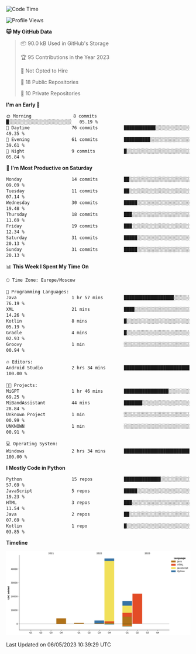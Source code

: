 <!--START_SECTION:waka-->
![Code Time](http://img.shields.io/badge/Code%20Time-82%20hrs%2029%20mins-blue)

![Profile Views](http://img.shields.io/badge/Profile%20Views-0-blue)

**🐱 My GitHub Data** 

> 📦 90.0 kB Used in GitHub's Storage 
 > 
> 🏆 95 Contributions in the Year 2023
 > 
> 🚫 Not Opted to Hire
 > 
> 📜 18 Public Repositories 
 > 
> 🔑 10 Private Repositories 
 > 
**I'm an Early 🐤** 

```text
🌞 Morning                8 commits           █░░░░░░░░░░░░░░░░░░░░░░░░   05.19 % 
🌆 Daytime                76 commits          ████████████░░░░░░░░░░░░░   49.35 % 
🌃 Evening                61 commits          ██████████░░░░░░░░░░░░░░░   39.61 % 
🌙 Night                  9 commits           █░░░░░░░░░░░░░░░░░░░░░░░░   05.84 % 
```
📅 **I'm Most Productive on Saturday** 

```text
Monday                   14 commits          ██░░░░░░░░░░░░░░░░░░░░░░░   09.09 % 
Tuesday                  11 commits          ██░░░░░░░░░░░░░░░░░░░░░░░   07.14 % 
Wednesday                30 commits          █████░░░░░░░░░░░░░░░░░░░░   19.48 % 
Thursday                 18 commits          ███░░░░░░░░░░░░░░░░░░░░░░   11.69 % 
Friday                   19 commits          ███░░░░░░░░░░░░░░░░░░░░░░   12.34 % 
Saturday                 31 commits          █████░░░░░░░░░░░░░░░░░░░░   20.13 % 
Sunday                   31 commits          █████░░░░░░░░░░░░░░░░░░░░   20.13 % 
```


📊 **This Week I Spent My Time On** 

```text
🕑︎ Time Zone: Europe/Moscow

💬 Programming Languages: 
Java                     1 hr 57 mins        ███████████████████░░░░░░   76.19 % 
XML                      21 mins             ████░░░░░░░░░░░░░░░░░░░░░   14.26 % 
Kotlin                   8 mins              █░░░░░░░░░░░░░░░░░░░░░░░░   05.19 % 
Gradle                   4 mins              █░░░░░░░░░░░░░░░░░░░░░░░░   02.93 % 
Groovy                   1 min               ░░░░░░░░░░░░░░░░░░░░░░░░░   00.94 % 

🔥 Editors: 
Android Studio           2 hrs 34 mins       █████████████████████████   100.00 % 

🐱‍💻 Projects: 
MiGPT                    1 hr 46 mins        █████████████████░░░░░░░░   69.25 % 
MiBandAssistant          44 mins             ███████░░░░░░░░░░░░░░░░░░   28.84 % 
Unknown Project          1 min               ░░░░░░░░░░░░░░░░░░░░░░░░░   00.99 % 
UNKNOWN                  1 min               ░░░░░░░░░░░░░░░░░░░░░░░░░   00.91 % 

💻 Operating System: 
Windows                  2 hrs 34 mins       █████████████████████████   100.00 % 
```

**I Mostly Code in Python** 

```text
Python                   15 repos            ██████████████░░░░░░░░░░░   57.69 % 
JavaScript               5 repos             █████░░░░░░░░░░░░░░░░░░░░   19.23 % 
HTML                     3 repos             ███░░░░░░░░░░░░░░░░░░░░░░   11.54 % 
Java                     2 repos             ██░░░░░░░░░░░░░░░░░░░░░░░   07.69 % 
Kotlin                   1 repo              █░░░░░░░░░░░░░░░░░░░░░░░░   03.85 % 
```



**Timeline**

![Lines of Code chart](https://raw.githubusercontent.com/Adlemex/Adlemex/main/assets/bar_graph.png)


 Last Updated on 06/05/2023 10:39:29 UTC
<!--END_SECTION:waka-->
